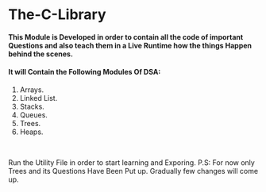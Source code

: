 # The-C-Library
<h4>This Module is Developed in order to contain all the code of important Questions and also teach them
in a Live Runtime how the things Happen behind the scenes.</h4>

<h4>It will Contain the Following Modules Of DSA:</h4>
<ol>
  <li>Arrays.</li>
  <li>Linked List.</li>
  <li>Stacks.</li>
  <li>Queues.</li>
  <li>Trees.</li>
  <li>Heaps.</li>
</ol>
<br>

Run the Utility File in order to start learning and Exporing.
P.S: For now only Trees and its Questions Have Been Put up. Gradually few changes will come up.
